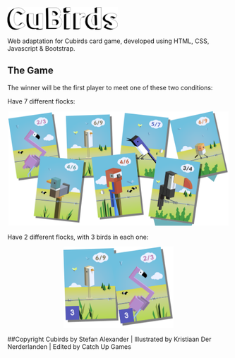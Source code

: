 <img src="https://github.com/andresmg/cubird-game/blob/master/images/logo.svg" width="250">


Web adaptation for Cubirds card game, developed using HTML, CSS, Javascript & Bootstrap.

## The Game

The winner will be the first player to meet one of these two conditions:

Have 7 different flocks:
<p align="center">
<img src="https://github.com/andresmg/cubird-game/blob/master/images/siete-especies.svg" width="500">
</p>


Have 2 different flocks, with 3 birds in each one:
<p align="center">
<img src="https://github.com/andresmg/cubird-game/blob/master/images/dos-especies.svg" width="250">
</p>


##Copyright
Cubirds by Stefan Alexander | Illustrated by Kristiaan Der Nerderlanden | Edited by Catch Up Games
